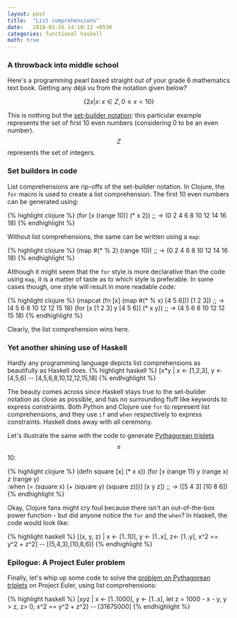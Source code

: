 ```yaml
---
layout: post
title:  "List comprehensions"
date:   2018-03-16 14:10:12 +0530
categories: functional haskell
math: true
---
```


### A throwback into middle school ###

Here's a programming pearl based straight out of your grade 6 mathematics text book. Getting any déjà vu from the notation given below?

$$ \{ 2x | x\colon x \in Z, 0 \le x < 10 \} $$

This is nothing but the [set-builder notation][set-builder]: this particular example represents the set of first 10 even numbers (considering 0 to be an even number). $$ Z $$ represents the set of integers.

### Set builders in code ###

List comprehensions are rip-offs of the set-builder notation. In Clojure, the `for` macro is used to create a list comprehension. The first 10 even numbers can be generated using:

{% highlight clojure %}
(for [x (range 10)] (* x 2))
;; -> (0 2 4 6 8 10 12 14 16 18)
{% endhighlight %}

Without list comprehensions, the same can be written using a `map`:

{% highlight clojure %}
(map #(* % 2) (range 10))
;; -> (0 2 4 6 8 10 12 14 16 18)
{% endhighlight %}

Although it might seem that the `for` style is more declarative than the code using `map`, it is a matter of taste as to which style is preferable. In some cases though, one style will result in more readable code:

{% highlight clojure %}
(mapcat (fn [x] (map #(* % x) [4 5 6])) [1 2 3])
;; -> (4 5 6 8 10 12 12 15 18)
(for [x [1 2 3] y [4 5 6]] (* x y))
;; -> (4 5 6 8 10 12 12 15 18)
{% endhighlight %}

Clearly, the list comprehension wins here.

### Yet another shining use of Haskell ###

Hardly any programming language depicts list comprehensions as beautifully as Haskell does. 
{% highlight haskell %}
[x*y | x <- [1,2,3], y <- [4,5,6]
-- [4,5,6,8,10,12,12,15,18]
{% endhighlight %}

The beauty comes across since Haskell stays true to the set-builder notation as close as possible, and has no surrounding fluff like keywords to express constraints. Both Python and Clojure use `for` to represent list comprehensions, and they use `if` and `when` respectively to express constraints. Haskell does away with all ceremony.

Let's illustrate the same with the code to generate [Pythagorean triplets][pyth-triple] $$\le$$ 10:

{% highlight clojure %}
(defn square [x] (* x x))
(for [x (range 11) y (range x) z (range y)  
  :when (= (square x) (+ (square y) (square z)))] [x y z])
;; -> ([5 4 3] [10 8 6])
{% endhighlight %}

Okay, Clojure fans might cry foul because there isn't an out-of-the-box power function - but did anyone notice the `for` and the `when`? In Haskell, the code would look like:

{% highlight haskell %}
[(x, y, z) | x <- [1..10], y <- [1..x], z<- [1..y], x^2 == y^2 + z^2]
-- [(5,4,3),(10,8,6)]
{% endhighlight %}

### Epilogue: A Project Euler problem ###

Finally, let's whip up some code to solve the [problem on Pythagorean triplets][project-euler] on Project Euler, using list comprehensions:

{% highlight haskell %}
[x*y*z | x <- [1..1000], y <- [1..x], 
  let z = 1000 - x - y, y > z, z> 0, x^2 == y^2 + z^2]
-- [31875000]
{% endhighlight %}


[set-builder]: https://en.wikipedia.org/wiki/Set-builder_notation
[pyth-triple]: https://en.wikipedia.org/wiki/Pythagorean_triple
[project-euler]: https://projecteuler.net/problem=9